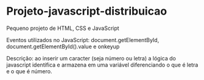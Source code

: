 # Projeto-javascript-distribuicao
Pequeno projeto de HTML, CSS e JavaScript

Eventos utilizados no JavaScript: document.getElementById, document.getElementById().value e onkeyup

Descrição: ao inserir um caracter (seja número ou letra) a lógica do javascript identifica e armazena em uma variável diferenciando o que é letra e o que é número.
